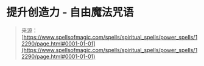 <!--yml

category: 未分类

date: 2024-06-12 18:49:53

-->

# 提升创造力 - 自由魔法咒语

> 来源：[https://www.spellsofmagic.com/spells/spiritual_spells/power_spells/12290/page.html#0001-01-01](https://www.spellsofmagic.com/spells/spiritual_spells/power_spells/12290/page.html#0001-01-01)
